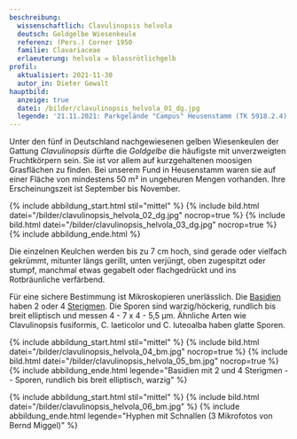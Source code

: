 ```yaml
---
beschreibung:
  wissenschaftlich: Clavulinopsis helvola
  deutsch: Goldgelbe Wiesenkeule
  referenz: (Pers.) Corner 1950
  familie: Clavariaceae
  erlaeuterung: helvola = blassrötlichgelb
profil:
  aktualisiert: 2021-11-30
  autor_in: Dieter Gewalt
hauptbild:
  anzeige: true
  datei: /bilder/clavulinopsis_helvola_01_dg.jpg
  legende: '21.11.2021: Parkgelände "Campus" Heusenstamm (TK 5918.2.4)'
---
```

Unter den fünf in Deutschland nachgewiesenen gelben Wiesenkeulen der Gattung *Clavulinopsis* dürfte die *Goldgelbe* die häufigste mit unverzweigten Fruchtkörpern sein. Sie ist vor allem auf kurzgehaltenen moosigen Grasflächen zu finden. Bei unserem Fund in Heusenstamm waren sie auf einer Fläche von mindestens 50 m² in ungeheuren Mengen vorhanden. Ihre Erscheinungszeit ist September bis November.

{% include abbildung_start.html stil="mittel" %}
{% include bild.html datei="/bilder/clavulinopsis_helvola_02_dg.jpg" nocrop=true %}
{% include bild.html datei="/bilder/clavulinopsis_helvola_03_dg.jpg" nocrop=true %}
{% include abbildung_ende.html %}

Die einzelnen Keulchen werden bis zu 7 cm hoch, sind gerade oder vielfach gekrümmt, mitunter längs gerillt,  unten verjüngt, oben zugespitzt oder stumpf, manchmal etwas gegabelt oder flachgedrückt und ins Rotbräunliche verfärbend. 

Für eine sichere Bestimmung ist Mikroskopieren unerlässlich. Die [Basidien](Basidien "Glossar") haben 2 oder 4 [Sterigmen](Sterigmen "Glossar"). Die Sporen sind warzig/höckerig, rundlich bis breit elliptisch und messen 4 - 7 x 4 - 5,5 µm. Ähnliche Arten wie Clavulinopsis fusiformis, C. laeticolor und C. luteoalba haben glatte Sporen.

{% include abbildung_start.html stil="mittel" %}
{% include bild.html datei="/bilder/clavulinopsis_helvola_04_bm.jpg" nocrop=true %}
{% include bild.html datei="/bilder/clavulinopsis_helvola_05_bm.jpg" nocrop=true %}
{% include abbildung_ende.html legende="Basidien mit 2 und 4 Sterigmen  --  Sporen, rundlich bis breit elliptisch, warzig" %}

{% include abbildung_start.html stil="mittel" %}
{% include bild.html datei="/bilder/clavulinopsis_helvola_06_bm.jpg" %}
{% include abbildung_ende.html legende="Hyphen mit Schnallen  (3 Mikrofotos von Bernd Miggel)" %}